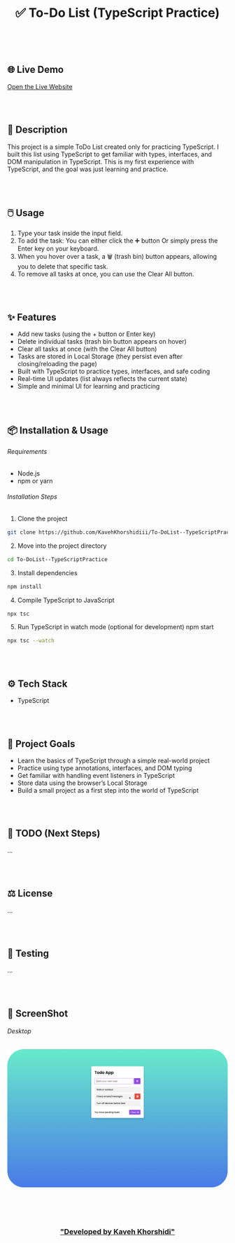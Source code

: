 



<h1 align="center">✅ To-Do List (TypeScript Practice)</h1>


<br/>
<br/>
<br/>


## 🌐 Live Demo  

[Open the Live Website](https://to-do-list-type-script-practice.vercel.app/)


<br/>
<br/>


## 📄 Description

This project is a simple ToDo List created only for practicing TypeScript.
I built this list using TypeScript to get familiar with types, interfaces, and DOM manipulation in TypeScript.
This is my first experience with TypeScript, and the goal was just learning and practice.


<br/>
<br/>


## 🖱️ Usage

1. Type your task inside the input field.
2. To add the task: You can either click the ➕ button Or simply press the Enter key on your keyboard.
3. When you hover over a task, a 🗑 (trash bin) button appears, allowing you to delete that specific task.
4. To remove all tasks at once, you can use the Clear All button.


<br/>
<br/>


## ✨ Features

- Add new tasks (using the + button or Enter key)
- Delete individual tasks (trash bin button appears on hover)
- Clear all tasks at once (with the Clear All button)
- Tasks are stored in Local Storage (they persist even after closing/reloading the page)
- Built with TypeScript to practice types, interfaces, and safe coding
- Real-time UI updates (list always reflects the current state)
- Simple and minimal UI for learning and practicing


<br/>
<br/>


## 📦 Installation & Usage

###### Requirements 
- Node.js 
- npm or yarn

###### Installation Steps 

1. Clone the project 
```bash
git clone https://github.com/KavehKhorshidiii/To-DoList--TypeScriptPractice.git
```
2. Move into the project directory
```bash
cd To-DoList--TypeScriptPractice
```
3. Install dependencies
```bash
npm install
```
4. Compile TypeScript to JavaScript
```bash
npx tsc
```
5. Run TypeScript in watch mode (optional for development)
npm start
```bash
npx tsc --watch
```


<br/>
<br/>


## ⚙️ Tech Stack

- TypeScript


<br/>
<br/>


## 🎯 Project Goals

- Learn the basics of TypeScript through a simple real-world project
- Practice using type annotations, interfaces, and DOM typing
- Get familiar with handling event listeners in TypeScript
- Store data using the browser’s Local Storage
- Build a small project as a first step into the world of TypeScript


<br/>
<br/>


## 📌 TODO (Next Steps)
...

<br/>
<br/>


## ⚖️ License
...


<br/>
<br/>


## 🧪 Testing
...


<br/>
<br/>


## 🌌 ScreenShot

###### Desktop

![Screenshot](./public/images/Image.png)

<br/>


<br/>
<br/>


<h3 align="center">

<a href="https://github.com/Kaveh-Khorshidi" >
"Developed  by  Kaveh Khorshidi"
</a>

</h3>

